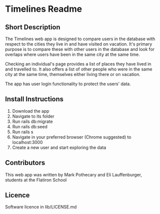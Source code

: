 # Timelines Readme

## Short Description
The Timelines web app is designed to compare users in the database with respect to the cities they live in and have visited on vacation.  It's primary purpose is to compare these with other users in the database and look for overlaps where users have been in the same city at the same time.

Checking an individual's page provides a list of places they have lived in and travelled to.  It also offers a list of other people who were in the same city at the same time, themselves either living there or on vacation.

The app has user login functionality to protect the users' data.

## Install Instructions
1. Download the app
2. Navigate to its folder
3. Run rails db:migrate
4. Run rails db:seed
5. Run rails s
6. Navigate in your preferred browser (Chrome suggested) to localhost:3000
7. Create a new user and start exploring the data

## Contributors
This web app was written by Mark Pothecary and Eli Lauffenburger, students at the Flatiron School

## Licence
Software licence in lib/LICENSE.md
